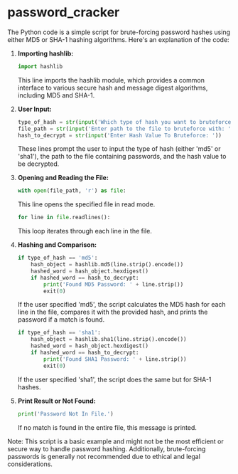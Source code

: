 # password_cracker
The Python code is a simple script for brute-forcing password hashes using either MD5 or SHA-1 hashing algorithms. Here's an explanation of the code:

1. **Importing hashlib:**
   ```python
   import hashlib
   ```
   This line imports the hashlib module, which provides a common interface to various secure hash and message digest algorithms, including MD5 and SHA-1.

2. **User Input:**
   ```python
   type_of_hash = str(input('Which type of hash you want to bruteforce ?'))
   file_path = str(input('Enter path to the file to bruteforce with: '))
   hash_to_decrypt = str(input('Enter Hash Value To Bruteforce: '))
   ```
   These lines prompt the user to input the type of hash (either 'md5' or 'sha1'), the path to the file containing passwords, and the hash value to be decrypted.

3. **Opening and Reading the File:**
   ```python
   with open(file_path, 'r') as file:
   ```
   This line opens the specified file in read mode.

   ```python
   for line in file.readlines():
   ```
   This loop iterates through each line in the file.

4. **Hashing and Comparison:**
   ```python
   if type_of_hash == 'md5':
       hash_object = hashlib.md5(line.strip().encode())
       hashed_word = hash_object.hexdigest()
       if hashed_word == hash_to_decrypt:
           print('Found MD5 Password: ' + line.strip())
           exit(0)
   ```
   If the user specified 'md5', the script calculates the MD5 hash for each line in the file, compares it with the provided hash, and prints the password if a match is found.

   ```python
   if type_of_hash == 'sha1':
       hash_object = hashlib.sha1(line.strip().encode())
       hashed_word = hash_object.hexdigest()
       if hashed_word == hash_to_decrypt:
           print('Found SHA1 Password: ' + line.strip())
           exit(0)
   ```
   If the user specified 'sha1', the script does the same but for SHA-1 hashes.

5. **Print Result or Not Found:**
   ```python
   print('Password Not In File.')
   ```
   If no match is found in the entire file, this message is printed.

Note: This script is a basic example and might not be the most efficient or secure way to handle password hashing. Additionally, brute-forcing passwords is generally not recommended due to ethical and legal considerations.
